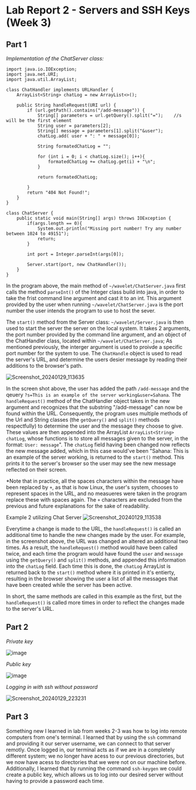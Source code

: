 # Lab Report 2 - Servers and SSH Keys (Week 3)

## Part 1

*Implementation of the ChatServer class:*
```
import java.io.IOException;
import java.net.URI;
import java.util.ArrayList;

class ChatHandler implements URLHandler {
    ArrayList<String> chatLog = new ArrayList<>();

    public String handleRequest(URI url) {
        if (url.getPath().contains("/add-message")) {
            String[] parameters = url.getQuery().split("=");    //s will be the first element 
            String user = parameters[2];
            String[] message = parameters[1].split("&user");
            chatLog.add( user + ": " + message[0]);

            String formatedChatLog = "";

            for (int i = 0; i < chatLog.size(); i++){
                formatedChatLog += chatLog.get(i) + "\n";
            }

            return formatedChatLog;

        }
        return "404 Not Found!";
    }
}

class ChatServer {
    public static void main(String[] args) throws IOException {
        if(args.length == 0){
            System.out.println("Missing port number! Try any number between 1024 to 49151");
            return;
        }

        int port = Integer.parseInt(args[0]);

        Server.start(port, new ChatHandler());
    }
}
```

In the program above, the main method of `~/wavelet/ChatServer.java` first calls the method `parseInt()` of the Integer class build into java, in order to take the frist command line argument and cast it to an int. This argument provided by the user when running `~/wavelet/ChatServer.java` is the port number the user intends the program to use to host the sever. 

The `start()` method from the Server class: `~/wavelet/Server.java` is then used to start the server the server on the local system. It takes 2 arguments, the port number provided by the command line argument, and an object of the ChatHandler class, located within `~/wavelet/ChatServer.java`; As mentioned previously, the interger argument is used to proivde a specific port number for the system to use. The `ChatHandle` object is used to read the server's URL, and determine the users desier message by reading their additions to the browser's path.


![Screenshot_20240129_113635](https://github.com/Sa-Rangaraj/cse15l-lab-reports/assets/158000497/6cd7ae68-8b8a-41ee-9a88-de66911c0101)

In the screen shot above, the user has added the path `/add-message` and the qeuery `?s=This is an example of the server working&user=Sahana`. The `handleRequest()` method of the ChatHandler object takes in the new argument and recognizes that the substring "/add-message" can now be found within the URL. Consequently, the program uses multiple methods of the Url and String classes (the `getQuery()` and `split()` methods respectfully) to determine the user and the message they choose to give. These values are then appended into the ArrayList `ArrayList<String> chatLog`, whose functions is to store all messages given to the server, in the format: `User: message`". The `chatLog` field  having been changed now reflects the new message added, which in this case would've been "Sahana: This is an example of the server working, is returned to the `start()` method. This prints it to the server's browser so the user may see the new message reflected on their screen. 

*Note that in practice, all the spaces characters within the message have been replaced by `+`, as that is how Linux, the user's system, chooses to represent spaces in the URL, and no measueres were taken in the program replace these with spaces again. The `+` characters are excluded from the previous and future explanations for the sake of readability.


Example 2 utilizing Chat Server
![Screenshot_20240129_113538](https://github.com/Sa-Rangaraj/cse15l-lab-reports/assets/158000497/7c1888a8-ba5c-4546-ac0c-76bbaa749ed6)

Everytime a change is made to the URL, the `handleRequest()` is called an additional time to handle the new changes made by the user. For example, in the screenshot above, the URL was changed an altered an additional two times. As a result, the `handleRequest()` method would have been called twice, and each time the program would have found the `user` and `message` using the `getQuery()` and `split()` methods, and appended this information into the `chatLog` field. Each time this is done, the `chatLog` ArrayList is returned back to the `start()` method where it is printed in it's entierty, resulting in the browser showing the user a list of all the messages that have been created while the server has been active. 

In short, the same methods are called in this example as the first, but the `handleRequest()` is called more times in order to reflect the changes made to the server's URL. 

## Part 2
*Private key*

![image](https://github.com/Sa-Rangaraj/cse15l-lab-reports/assets/158000497/fcfb9e92-eada-4690-a95d-eda6c5553135)

*Public key*

![image](https://github.com/Sa-Rangaraj/cse15l-lab-reports/assets/158000497/73abc3af-9194-4f6e-b8cd-677b3b8f2604)

*Logging in with ssh without password*

![Screenshot_20240129_223231](https://github.com/Sa-Rangaraj/cse15l-lab-reports/assets/158000497/a0bdaba3-233a-44e1-8f0d-ae44ac2b48b2)

## Part 3

Something new I learned in lab from weeks 2-3 was how to log into remote computers from one's terminal. I learned that by using the `ssh` command and providing it our server username, we can connect to that server remotly. Once logged in, our terminal acts as if we are in a completely different system; we no longer have acess to our previous directories, but we now have acess to directories that we were not on our machine before. Additionally, I learned that by running the command `ssh-keygen` we could create a public key, which allows us to log into our desired server without having to provide a password each time. 
